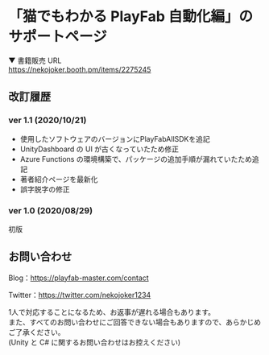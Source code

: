 # 「猫でもわかる PlayFab 自動化編」のサポートページ

▼ 書籍販売 URL  
https://nekojoker.booth.pm/items/2275245

## 改訂履歴

### ver 1.1 (2020/10/21)

- 使用したソフトウェアのバージョンにPlayFabAllSDKを追記
- UnityDashboard の UI が古くなっていたため修正
- Azure Functions の環境構築で、パッケージの追加手順が漏れていたため追記
- 著者紹介ページを最新化
- 誤字脱字の修正

### ver 1.0 (2020/08/29)

初版

## お問い合わせ

Blog：https://playfab-master.com/contact

Twitter：https://twitter.com/nekojoker1234

1人で対応することになるため、お返事が遅れる場合もあります。  
また、すべてのお問い合わせにご回答できない場合もありますので、あらかじめご了承ください。  
(Unity と C# に関するお問い合わせはお控えください)

